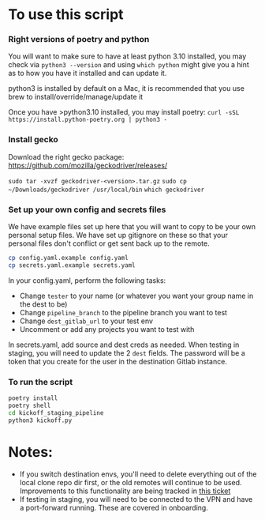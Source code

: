 # To use this script

### Right versions of poetry and python

You will want to make sure to have at least python 3.10 installed, you may check via `python3 --version` and using `which python` might give you a hint as to how you have it installed and can update it.

python3 is installed by default on a Mac, it is recommended that you use brew to install/override/manage/update it

Once you have >python3.10 installed, you may install poetry:
`curl -sSL https://install.python-poetry.org | python3 -`

### Install gecko

Download the right gecko package:
https://github.com/mozilla/geckodriver/releases/

`sudo tar -xvzf geckodriver-<version>.tar.gz`
`sudo cp ~/Downloads/geckodriver /usr/local/bin`
`which geckodriver`

### Set up your own config and secrets files

We have example files set up here that you will want to copy to be your own personal setup files. We have set up gitignore on these so that your personal files don't conflict or get sent back up to the remote.

```bash
cp config.yaml.example config.yaml
cp secrets.yaml.example secrets.yaml
```

In your config.yaml, perform the following tasks:

- Change `tester` to your name (or whatever you want your group name in the dest to be)
- Change `pipeline_branch` to the pipeline branch you want to test
- Change `dest_gitlab_url` to your test env
- Uncomment or add any projects you want to test with

In secrets.yaml, add source and dest creds as needed. When testing in staging, you will need to update the 2 `dest` fields. The password will be a token that you create for the user in the destination Gitlab instance.

### To run the script

```sh
poetry install
poetry shell
cd kickoff_staging_pipeline
python3 kickoff.py
```

# Notes:

- If you switch destination envs, you'll need to delete everything out of the local clone repo dir first, or the old remotes will continue to be used. Improvements to this functionality are being tracked in [this ticket](https://repo1.dso.mil/ironbank-tools/ironbank-pipeline/-/issues/775)
- If testing in staging, you will need to be connected to the VPN and have a port-forward running. These are covered in onboarding.
